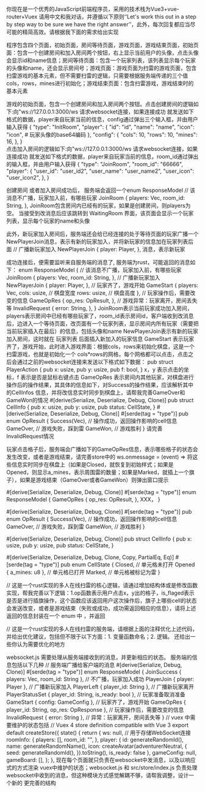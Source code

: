 你现在是一个优秀的JavaScript前端程序员，采用的技术栈为Vue3+vue-router+Vuex 请用中文和我对话，并遵循以下原则‘‘Let's work this out in a step by step way to be sure we have the right answer’’，此外，每次回复都应当尽可能的精简高效。请根据我下面的需求给出实现

程序包含四个页面，初始页面，房间等待页面，游戏页面，游戏结束页面，初始页面：包含一个创建房间和加入房间两个按钮，右上显示当前用户的头像，点击头像会显示id和name信息；房间等待页面：包含一个玩家列表，该列表显示每个玩家的头像和name，还会显示房间号；游戏页面：游戏页面为扫雷的游戏页面，包含扫雷游戏的基本元素，但不需要扫雷的逻辑，只需要根据服务端传递的三个值cols，rows，mines进行初始化；游戏结束页面：包含扫雷游戏，游戏结束时的基本元素

游戏的初始页面，包含一个创建房间和加入房间两个按钮。点击创建房间的逻辑如下:向"ws://127.0.0.1:3000/ws 请求websocket连接，如果连接成功 就发送如下格式的数据，player来自玩家当前的信息，config通过弹出三个输入框，并由用户输入获得
                { 
                    "type": "InitRoom",
                    "player": {
                        "id": "id",
                        "name": "name",
                        "icon": "icon",  # 玩家头像的base64编码
                    },
                    "config": {
                        "cols": 10,
                        "rows": 10,
                        "mines": 16,
                    },
                }                
点击加入房间的逻辑如下:向"ws://127.0.0.1:3000/ws 请求websocket连接，如果连接成功 就发送如下格式的数据，player来自玩家当前的信息，room_id通过弹出的输入框，并由用户输入获得
                {
                    "type": "JoinRoom",
                    "room_id": "66666",
                    "player": {
                        "user_id": "user_id2",
                        "user_name": "user_name2",
                        "user_icon": "user_icon2",
                    },
                }

创建房间 或者加入房间成功后， 服务端会返回一个enum ResponseModel 
    // 该消息不广播，玩家加入前，有哪些玩家
    JoinRoom {
        players: Vec<Player>,
        room_id: String,
    },  JoinRoom包含房间内已经有的玩家，如果是创建房间，则players为空。 当接受到改消息后应该跳转到 WaitingRoom 界面，该页面会显示一个玩家列表，显示每个玩家的name和头像

此外，新玩家加入房间后，服务端还会给已经连接的处于等待页面的玩家广播一个NewPlayerJoin消息，表示有新的玩家加入，并将新玩家的信息加在玩家列表后面
    // 广播新玩家加入
    NewPlayerJoin {
        player: Player,
    }, 消息，表示新玩家




成功连接后，便需要监听来自服务端的消息了, 服务端为rust，可能返回的消息如下：
enum ResponseModel {
    // 该消息不广播，玩家加入前，有哪些玩家
    JoinRoom {
        players: Vec<Player>,
        room_id: String,
    },
    // 广播新玩家加入
    NewPlayerJoin {
        player: Player,
    },
    // 玩家齐了，游戏开始
    GameStart {
        players: Vec<Player>,
        cols: usize,  // 棋盘宽度
        rows: usize,  // 棋盘高度
    },
    // 玩家操作后，需要改变的信息
    GameOpRes {
        op_res: OpResult,
    },
    // 游戏异常：玩家离开，房间丢失等
    InvalidRequest {
        error: String,
    },
}
JoinRoom表示当前玩家成功加入房间，players表示房间中已经有哪些玩家了，room_id表示房间id，客户端收到改消息后，边进入一个等待页面，改页面有一个玩家列表，显示房间内所有玩家（需要把当前玩家插入在最后）的信息，包括头像和name
NewPlayerJoin表示有新的玩家加入房间，这时就在 玩家列表 后面插入新加入的玩家信息
GameStart 表示玩家齐了，游戏开始，此时进入游戏界面：根据cols，rows来初始化棋盘，这是一个扫雷游戏，也就是初始化一个 cols*rows的网格，每个网格都可以点击，点击之后会通过之前的websocket连接来发送以下格式如下数据：
pub struct PlayerAction {
    pub x: usize,
    pub y: usize,
    pub f: bool,
}
x，y 表示点击的坐标，f 表示是否是鼠标右键点击
GameOpRes 表示房间内其他玩家，对棋盘进行操作后的操作结果，其具体的信息如下，对Success的操作结果，应该解析其中的CellInfos 信息，并将改信息实时同步到棋盘上，请帮我完善GameOver和GameWon的情况
#[derive(Serialize, Deserialize, Debug, Clone)]
pub struct CellInfo {
    pub x: usize,
    pub y: usize,
    pub status: CellState,
}
#[derive(Serialize, Deserialize, Debug, Clone)]
#[serde(tag = "type")]
pub enum OpResult {
    Success(Vec<CellInfo>), // 操作成功，返回操作影响的cell信息
    GameOver,               // 游戏失败，踩到雷
    GameWon,                // 游戏胜利
}
请完善InvalidRequest情况

玩家点击格子后，服务端会广播如下的GameOpRes信息，表示哪些格子的状态会发生改变，或者是游戏结束，请完善store中的 ws.onmessage = (event) => 将这些信息实时同步在棋盘上（如果是Closed，就恢复到初始样式；如果是Opened，则显示a_mines，表示周围雷的数量；如果是Marked，就插上一个旗子），如果是游戏结束（GameOver或者GameWon）则弹出窗口提示

#[derive(Serialize, Deserialize, Debug, Clone)]
#[serde(tag = "type")]
enum ResponseModel {
GameOpRes {
        op_res: OpResult,
    },
XXX，
}

#[derive(Serialize, Deserialize, Debug, Clone)]
#[serde(tag = "type")]
pub enum OpResult {
    Success(Vec<CellInfo>), // 操作成功，返回操作影响的cell信息
    GameOver,               // 游戏失败，踩到雷
    GameWon,                // 游戏胜利
}

#[derive(Serialize, Deserialize, Debug, Clone)]
pub struct CellInfo {
    pub x: usize,
    pub y: usize,
    pub status: CellState,
}


#[derive(Serialize, Deserialize, Debug, Clone, Copy, PartialEq, Eq)]
#[serde(tag = "type")]
pub enum CellState {
    Closed,                 // 单元格未打开
    Opened { a_mines: u8 }, // 单元格已打开
    Marked,                 // 单元格被标记为雷
}


// 这是一个rust实现的多人在线扫雷的核心逻辑，请通过增加结构体或是修改函数实现，帮我完善以下逻辑：1.op函数表示用户点击x，y出的格子，is_flaged表示是否是进行插旗操作，这个函数应该返回用户这次操作后，旗子上哪些cell的状态会发送改变，或者是游戏结束（失败或成功，成功需返回相应的信息），请将上述返回的信息封装在一个 enum 中 ，并返回

// 这是一个rust实现的多人在线扫雷的服务端，请根据上面的注释优化上述代码，并给出优化建议，包括但不限于以下方面：1. 变量函数命名；2. 逻辑。 还给出一些你认为需要优化的地方


websocket.js  需要处理从服务端接收到的消息，并更新相应的状态。
服务端的信息包括以下几种
// 服务端广播给客户端的消息
#[derive(Serialize, Debug, Clone)]
#[serde(tag = "type")]
enum ResponseModel {
    JoinSuccess { players: Vec<Player>, room_id: String }, // 不广播，玩家加入成功
    PlayerJoin { player: Player },                         // 广播新玩家加入
    PlayerLeft { player_id: String },                      // 广播新玩家离开
    PlayerStatusSet { player_id: String, is_ready: bool }, // 玩家准备取消准备
    GameStart { config: GameConfig },                      // 玩家齐了，游戏开始
    GameOpRes { player_id: String, op_res: OpResponse },   // 玩家操作后，需要改变的信息
    InvalidRequest { error: String },                      // 异常：玩家离开，房间丢失等
}
// vuex 中需要维护的状态包括
// Vuex 4 store definition compatible with Vue 3
export default createStore({
  state() {
    return {
      ws: null, // 用于存储WebSocket连接
      roomInfo: {
        players: [],
        room_id: "",
      },
      player: {
        id: generateRandomId(),
        name: generateRandomName(),
        icon: createAvatar(adventurerNeutral, {
          seed: generateRandomId(),
        }).toString(),
        is_ready: false
      },
      gameConfig: null,
      gameBoard: [],
    };
  },
现在每个页面就只负责在websocket中发消息，以及以响应式的方式渲染 vuex中维护的状态；websocket.js 和 src/store/index.js 负责处理websocket中收到的消息，但这种模块方式感觉解耦不够，请帮我调整，设计一个新的 更完善的结构
